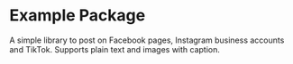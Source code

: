 # Example Package

A simple library to post on Facebook pages, Instagram business accounts and TikTok.
Supports plain text and images with caption.
